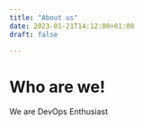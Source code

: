```yaml
---
title: "About us"
date: 2023-01-21T14:12:00+01:00
draft: false

---
```


# Who are we!

We are DevOps Enthusiast 